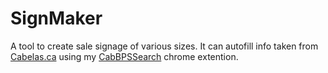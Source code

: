 # SignMaker
A tool to create sale signage of various sizes. It can autofill info taken from [Cabelas.ca](https://www.cabelas.ca) using my [CabBPSSearch](https://github.com/EctoBoi/CabBPSSearch) chrome extention.
